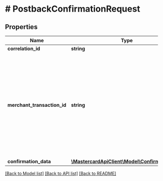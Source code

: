 # # PostbackConfirmationRequest

## Properties

Name | Type | Description | Notes
------------ | ------------- | ------------- | -------------
**correlation_id** | **string** | Correlation ID. |
**merchant_transaction_id** | **string** | Merchant Checkout Transaction Identifier which is returned in the checkoutResponse to either checkoutWithCard or checkoutWithNewCard JavaScript methods and links the client-side JavaScript calls and server-side API calls for a specific transaction. Optional for Subsequent Payment or Subsequent Split Shipment. | [optional]
**confirmation_data** | [**\MastercardApiClient\Model\ConfirmationData**](ConfirmationData.md) |  |

[[Back to Model list]](../../README.md#models) [[Back to API list]](../../README.md#endpoints) [[Back to README]](../../README.md)
